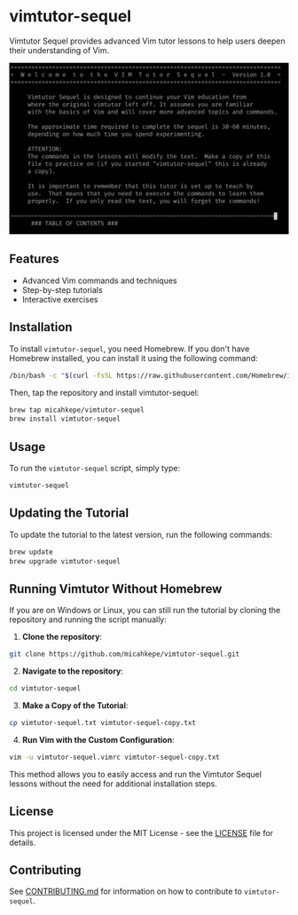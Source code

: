 # vimtutor-sequel

Vimtutor Sequel provides advanced Vim tutor lessons to help users deepen their understanding of Vim.

![Teaser image of the tutorial](images/teaser.png)

## Features

- Advanced Vim commands and techniques
- Step-by-step tutorials
- Interactive exercises

## Installation

To install `vimtutor-sequel`, you need Homebrew. If you don't have Homebrew installed, you can install it using the following command:

```sh
/bin/bash -c "$(curl -fsSL https://raw.githubusercontent.com/Homebrew/install/HEAD/install.sh)"
```

Then, tap the repository and install vimtutor-sequel:

```sh
brew tap micahkepe/vimtutor-sequel
brew install vimtutor-sequel
```

## Usage

To run the `vimtutor-sequel` script, simply type:

```sh
vimtutor-sequel
```

## Updating the Tutorial

To update the tutorial to the latest version, run the following commands:

```sh
brew update
brew upgrade vimtutor-sequel
```

## Running Vimtutor Without Homebrew

If you are on Windows or Linux, you can still run the tutorial by cloning the repository and running the script manually:

1. **Clone the repository**:
```sh
git clone https://github.com/micahkepe/vimtutor-sequel.git
```

2. **Navigate to the repository**:
```sh
cd vimtutor-sequel
```

3. **Make a Copy of the Tutorial**:
```sh
cp vimtutor-sequel.txt vimtutor-sequel-copy.txt
```

4. **Run Vim with the Custom Configuration**:
```sh
vim -u vimtutor-sequel.vimrc vimtutor-sequel-copy.txt
```

This method allows you to easily access and run the Vimtutor Sequel lessons without the need for additional installation steps.


## License

This project is licensed under the MIT License - see the [LICENSE](LICENSE) file for details.

## Contributing

See [CONTRIBUTING.md](CONTRIBUTING.md) for information on how to contribute to `vimtutor-sequel`.